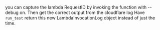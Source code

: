 you can capture the lambda RequestID by invoking the function with --debug on.
Then get the correct output from the cloudflare log
Have `run_test` return this new LambdaInvocationLog object instead of just the time.
